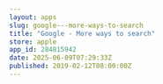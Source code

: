```yaml
---
layout: apps
slug: google---more-ways-to-search
title: "Google - More ways to search"
store: apple
app_id: 284815942
date: 2025-06-09T07:29:33Z
published: 2019-02-12T08:00:00Z
---
```


